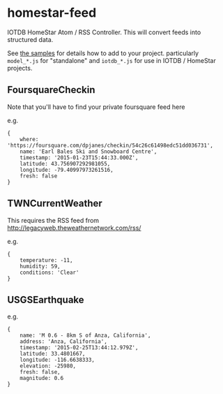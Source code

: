 # homestar-feed

IOTDB HomeStar Atom / RSS Controller. 
This will convert feeds into structured data.

See <a href="samples/">the samples</a> for details how to add to your project.
particularly <code>model\_\*.js</code> for "standalone" and <code>iotdb\_\*.js</code>
for use in IOTDB / HomeStar projects.

## FoursquareCheckin

Note that you'll have to find your private foursquare feed here

e.g.

    {
        where: 'https://foursquare.com/dpjanes/checkin/54c26c61498edc51dd036731',
        name: 'Earl Bales Ski and Snowboard Centre',
        timestamp: '2015-01-23T15:44:33.000Z',
        latitude: 43.756907292981055,
        longitude: -79.40997973261516,
        fresh: false
    }

## TWNCurrentWeather

This requires the RSS feed from
http://legacyweb.theweathernetwork.com/rss/

e.g.

    {
        temperature: -11,
        humidity: 59,
        conditions: 'Clear'
    }

## USGSEarthquake

e.g.

    {
        name: 'M 0.6 - 8km S of Anza, California',
        address: 'Anza, California',
        timestamp: '2015-02-25T13:44:12.979Z',
        latitude: 33.4801667,
        longitude: -116.6638333,
        elevation: -25980,
        fresh: false,
        magnitude: 0.6
    }

